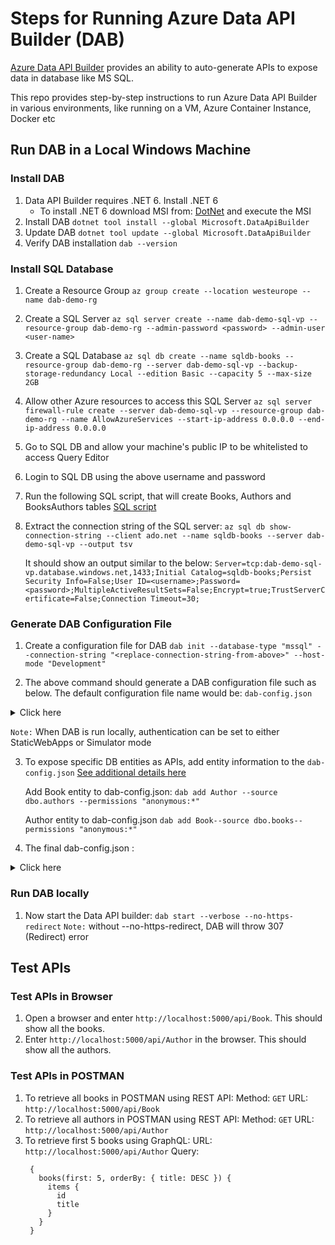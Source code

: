 # Steps for Running Azure Data API Builder (DAB)
[Azure Data API Builder](https://learn.microsoft.com/en-us/azure/data-api-builder/overview-to-data-api-builder?tabs=azure-sql) provides an ability to auto-generate APIs to expose data in database like MS SQL.

This repo provides step-by-step instructions to run Azure Data API Builder in various environments, like running on a VM, Azure Container Instance, Docker etc

## Run DAB in a Local Windows Machine
### Install DAB
1. Data API Builder requires .NET 6. Install .NET 6
    - To install .NET 6 download MSI from: [DotNet](https://dotnet.microsoft.com/en-us/download/dotnet) and execute the MSI
2. Install DAB
    `dotnet tool install --global Microsoft.DataApiBuilder`
3. Update DAB
	`dotnet tool update --global Microsoft.DataApiBuilder`
4. Verify DAB installation
    `dab --version`

### Install SQL Database
1. Create a Resource Group
    `az group create --location westeurope --name dab-demo-rg`
		
2. Create a SQL Server
    `az sql server create --name dab-demo-sql-vp --resource-group dab-demo-rg --admin-password <password> --admin-user <user-name>`
		
3. Create a SQL Database
    `az sql db create --name sqldb-books --resource-group dab-demo-rg --server dab-demo-sql-vp --backup-storage-redundancy Local --edition Basic --capacity 5 --max-size 2GB`
		
4. Allow other Azure resources to access this SQL Server
    `az sql server firewall-rule create --server dab-demo-sql-vp --resource-group dab-demo-rg --name AllowAzureServices --start-ip-address 0.0.0.0 --end-ip-address 0.0.0.0`
		
5. Go to SQL DB and allow your machine's public IP to be whitelisted to access Query Editor
	
6. Login to SQL DB using the above username and password
	
7. Run the following SQL script, that will create Books, Authors and BooksAuthors tables
    [SQL script](https://github.com/Azure/data-api-builder/blob/main/samples/getting-started/azure-sql-db/library.azure-sql.sql)
		
8. Extract the connection string of the SQL server:
    `az sql db show-connection-string --client ado.net --name sqldb-books --server dab-demo-sql-vp --output tsv`
		
	It should show an output similar to the below:
    `Server=tcp:dab-demo-sql-vp.database.windows.net,1433;Initial Catalog=sqldb-books;Persist Security Info=False;User ID=<username>;Password=<password>;MultipleActiveResultSets=False;Encrypt=true;TrustServerCertificate=False;Connection Timeout=30;`

### Generate DAB Configuration File
1. Create a configuration file for DAB
    `dab init --database-type "mssql" --connection-string "<replace-connection-string-from-above>" --host-mode "Development"`
		
2. The above command should generate a DAB configuration file such as below. The default configuration file name would be: `dab-config.json`
<details>
  <summary>Click here</summary>
  
  ```json
  		{
  		  "$schema": "dab.draft-01.schema.json",
  		  "data-source": {
  		    "database-type": "mssql",
  		    "connection-string": "Server=tcp:dab-demo-sql-vp.database.windows.net,1433;Initial Catalog=sqldb-books;Persist Security Info=False;User ID=<username>;Password=<password>;MultipleActiveResultSets=False;Encrypt=true;TrustServerCertificate=False;Connection Timeout=30;"
  		  },
  		  "mssql": {
  		    "set-session-context": true
  		  },
  		  "runtime": {
  		    "rest": {
  		      "enabled": true,
  		      "path": "/api"
  		    },
  		    "graphql": {
  		      "allow-introspection": true,
  		      "enabled": true,
  		      "path": "/graphql"
  		    },
  		    "host": {
  		      "mode": "development",
  		      "cors": {
  		        "origins": [],
  		        "allow-credentials": false
  		      },
  		      "authentication": {
  		        "provider": "Simulator"
  		      }
  		    }
  		  },
  		  "entities": {}
  		}
  ```
</details>

`Note:` When DAB is run locally, authentication can be set to either StaticWebApps or Simulator mode

3. 	To expose specific DB entities as APIs, add entity information to the `dab-config.json` [See additional details here](https://learn.microsoft.com/en-us/azure/data-api-builder/get-started/get-started-azure-sql#add-book-and-author-entities)

    Add Book entity to dab-config.json:
	`dab add Author --source dbo.authors --permissions "anonymous:*"`

    Author entity to dab-config.json
    `dab add Book--source dbo.books--permissions "anonymous:*"`

4. The final dab-config.json :
<details>
  <summary>Click here</summary>
  
  ```json		
    {
      "$schema": "https://github.com/Azure/data-api-builder/releases/download/v0.9.7/dab.draft.schema.json",
      "data-source": {
        "database-type": "mssql",
        "connection-string": "Server=tcp:dab-demo-sql-vp.database.windows.net,1433;Initial Catalog=sqldb-books;Persist Security Info=False;User ID=<username>;Password=<Password>;MultipleActiveResultSets=False;Encrypt=true;TrustServerCertificate=True;Connection Timeout=30;",
        "options": {
          "set-session-context": false
        }
      },
      "runtime": {
        "rest": {
          "enabled": true,
          "path": "/api",
          "request-body-strict": true
        },
        "graphql": {
          "enabled": true,
          "path": "/graphql",
          "allow-introspection": true
        },
        "host": {
          "cors": {
            "origins": [],
            "allow-credentials": false
          },
          "authentication": {
            "provider": "Simulator"
          },
          "mode": "development"
        }
      },
      "entities": {
        "Author": {
          "source": {
            "object": "dbo.authors",
            "type": "table"
          },
          "graphql": {
            "enabled": true,
            "type": {
              "singular": "Author",
              "plural": "Authors"
            }
          },
          "rest": {
            "enabled": true
          },
          "permissions": [
            {
              "role": "anonymous",
              "actions": [
                {
                  "action": "*"
                }
              ]
            }
          ]
        },
        "Book": {
          "source": {
            "object": "dbo.books",
            "type": "table"
          },
          "graphql": {
            "enabled": true,
            "type": {
              "singular": "Book",
              "plural": "Books"
            }
          },
          "rest": {
            "enabled": true
          },
          "permissions": [
            {
              "role": "anonymous",
              "actions": [
                {
                  "action": "*"
                }
              ]
            }
          ]
        }
      }
    }
```
</details>

### Run DAB locally
1. Now start the Data API builder:
    `dab start --verbose --no-https-redirect`
    `Note:` without --no-https-redirect, DAB will throw 307 (Redirect) error

## Test APIs
### Test APIs in Browser
1. Open a browser and enter `http://localhost:5000/api/Book`. This should show all the books.
2. Enter `http://localhost:5000/api/Author` in the browser. This should show all the authors.

### Test APIs in POSTMAN
1. To retrieve all books in POSTMAN using REST API:
     Method: `GET`
     URL: `http://localhost:5000/api/Book`
2. To retrieve all authors in POSTMAN using REST API:
     Method: `GET`
     URL: `http://localhost:5000/api/Author`
3. To retrieve first 5 books using GraphQL:
     URL: `http://localhost:5000/api/Author`
     Query:
     ```
      {
        books(first: 5, orderBy: { title: DESC }) {
          items {
            id
            title
          }
        }
      }
     ```






